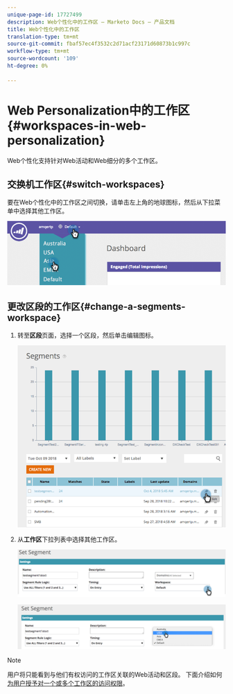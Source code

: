 ```yaml
---
unique-page-id: 17727499
description: Web个性化中的工作区 — Marketo Docs — 产品文档
title: Web个性化中的工作区
translation-type: tm+mt
source-git-commit: fbaf57ec4f3532c2d71acf23171d60873b1c997c
workflow-type: tm+mt
source-wordcount: '109'
ht-degree: 0%

---
```



# Web Personalization中的工作区{#workspaces-in-web-personalization}

Web个性化支持针对Web活动和Web细分的多个工作区。

## 交换机工作区{#switch-workspaces}

要在Web个性化中的工作区之间切换，请单击左上角的地球图标，然后从下拉菜单中选择其他工作区。

![](assets/ss7.png)

## 更改区段的工作区{#change-a-segments-workspace}

1. 转至&#x200B;**区段**&#x200B;页面，选择一个区段，然后单击编辑图标。

   ![](assets/ss4.png)

1. 从&#x200B;**工作区**&#x200B;下拉列表中选择其他工作区。

   ![](assets/ss6.png)

   ![](assets/ss5.png)

>[!NOTE]
>
>用户将只能看到与他们有权访问的工作区关联的Web活动和区段。 下面介绍如何[为用户授予对一个或多个工作区的访问权限](/help/marketo/product-docs/administration/workspaces-and-person-partitions/allow-user-access-to-a-workspace.md)。
